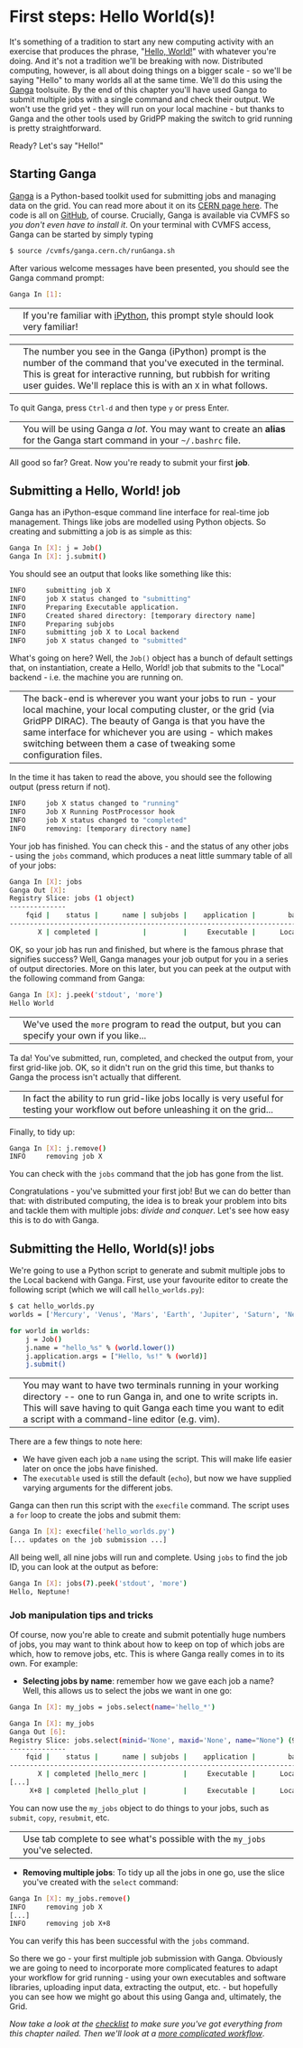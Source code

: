 # First steps: Hello World(s)!

It's something of a tradition to start any new computing activity
with an exercise that produces the phrase,
"[Hello, World!](https://en.wikipedia.org/wiki/%22Hello,_World!%22_program)"
with whatever you're doing. And it's not a tradition we'll be breaking
with now.
Distributed computing, however, is all about doing things on a bigger
scale - so we'll be saying "Hello" to many worlds all at the same time.
We'll do this using the
[Ganga](http://ganga.readthedocs.io) toolsuite.
By the end of this chapter you'll have used Ganga to submit multiple
jobs with a single command and check their output.
We won't use the grid yet - they will run on your local machine -
but thanks to Ganga and the other tools used by GridPP
making the switch to grid running is pretty straightforward.

Ready? Let's say "Hello!"

## Starting Ganga
[Ganga](http://ganga.readthedocs.io) is a Python-based toolkit
used for submitting jobs and managing data on the grid.
You can read more about it on its
[CERN page here](https://ganga.web.cern.ch/ganga/).
The code is all on
[GitHub](https://github.com/ganga-devs/ganga), of course.
Crucially, Ganga is available via CVMFS so
_you don't even have to install it_.
On your terminal with CVMFS access, Ganga can be started
by simply typing
```bash
$ source /cvmfs/ganga.cern.ch/runGanga.sh
```
After various welcome messages have been presented,
you should see the Ganga command prompt:
```bash
Ganga In [1]:
```

<table>
<tr>
<td align='center'><i class="fa fa-info-circle" style='font-size:3em'></i></td>
<td>
If you're familiar with
<a href='https://ipython.org/' target='_blank'>iPython</a>,
this prompt style should look very familiar!
</td>
</tr>
</table>

<table>
<tr>
<td align='center'><i class="fa fa-lightbulb-o" style='font-size:3em'></i></td>
<td>
The number you see in the Ganga (iPython) prompt is the number of the
command that you've executed in the terminal. This is great for
interactive running, but rubbish for writing user guides.
We'll replace this is with an <code>X</code> in what follows.
</td>
</tr>
</table>

To quit Ganga, press `Ctrl-d` and then type `y` or press Enter.

<table>
<tr>
<td align='center'><i class="fa fa-lightbulb-o" style='font-size:3em'></i></td>
<td>
You will be using Ganga <em>a lot</em>. You may want to
create an <strong>alias</strong> for the Ganga start command in your
<code>~/.bashrc</code> file.
</td>
</tr>
</table>

All good so far? Great. Now you're ready to submit your first **job**.

## Submitting a Hello, World! job
Ganga has an iPython-esque command line interface for
real-time job management. Things like jobs are modelled using
Python objects. So creating and submitting a job is as simple
as this:

```bash
Ganga In [X]: j = Job()
Ganga In [X]: j.submit() 
```

You should see an output that looks like something like this:

```bash
INFO     submitting job X
INFO     job X status changed to "submitting"
INFO     Preparing Executable application.
INFO     Created shared directory: [temporary directory name]
INFO     Preparing subjobs
INFO     submitting job X to Local backend
INFO     job X status changed to "submitted"
```

What's going on here? Well, the `Job()` object has a bunch
of default settings that, on instantiation, create a
Hello, World! job that submits to the "Local" backend -
i.e. the machine you are running on.

<table>
<tr>
<td align='center'><i class="fa fa-info-circle" style='font-size:3em'></i></td>
<td>
The back-end is wherever you want your jobs to run -
your local machine, your local computing cluster,
or the grid (via GridPP DIRAC). The beauty of Ganga
is that you have the same interface for whichever you are
using - which makes switching between them a case of
tweaking some configuration files.
</td>
</tr>
</table>

In the time it has taken to read the above, you should see
the following output (press return if not).

```bash
INFO     job X status changed to "running"
INFO     Job X Running PostProcessor hook
INFO     job X status changed to "completed"
INFO     removing: [temporary directory name]
```

Your job has finished. You can check this - and the status
of any other jobs - using the `jobs` command, which produces
a neat little summary table of all of your jobs:

```bash
Ganga In [X]: jobs
Ganga Out [X]: 
Registry Slice: jobs (1 object)
--------------
    fqid |    status |      name | subjobs |    application |        backend |                             backend.actualCE |                       comment 
-------------------------------------------------------------------------------------------------------------------------------------------------------------
       X | completed |           |         |     Executable |      Localhost |                                  [host name] |
```

OK, so your job has run and finished, but where is the
famous phrase that signifies success? Well, Ganga manages your
job output for you in a series of output directories.
More on this later, but you can peek at the output with
the following command from Ganga:

```bash
Ganga In [X]: j.peek('stdout', 'more')
Hello World

```

<table>
<tr>
<td align='center'><i class="fa fa-info-circle" style='font-size:3em'></i></td>
<td>
We've used the <code>more</code> program to read the output,
but you can specify your own if you like...
</td>
</tr>
</table>

Ta da! You've submitted, run, completed, and checked the output
from, your first grid-like job. OK, so it didn't run on the
grid this time, but thanks to Ganga the process isn't actually
that different.

<table>
<tr>
<td align='center'><i class="fa fa-info-circle" style='font-size:3em'></i></td>
<td>
In fact the ability to run grid-like jobs locally is very
useful for testing your workflow out before unleashing it
on the grid...
</td>
</tr>
</table>

Finally, to tidy up:

```bash
Ganga In [X]: j.remove()
INFO     removing job X

```

You can check with the `jobs` command that the job has gone from the list.

Congratulations - you've submitted your first job! But we can do better than
that: with distributed computing, the idea is to break your problem into
bits and tackle them with multiple jobs: _divide and conquer_.
Let's see how easy this is to do with Ganga.

## Submitting the Hello, World(s)! jobs

We're going to use a Python script to generate and submit
multiple jobs to the Local backend with Ganga.
First, use your favourite editor to create the following
script (which we will call `hello_worlds.py`):

```bash
$ cat hello_worlds.py
worlds = ['Mercury', 'Venus', 'Mars', 'Earth', 'Jupiter', 'Saturn', 'Neptune', 'Uranus', 'Pluto']

for world in worlds:
    j = Job()
    j.name = "hello_%s" % (world.lower())
    j.application.args = ["Hello, %s!" % (world)]
    j.submit()
```

<table>
<tr>
<td align='center'><i class="fa fa-lightbulb-o" style='font-size:3em'></i></td>
<td>
You may want to have two terminals running in your working directory --
one to run Ganga in, and one to write scripts in. This will save having to
quit Ganga each time you want to edit a script with a command-line editor
(e.g. vim).
</td>
</tr>
</table>

There are a few things to note here:

* We have given each job a `name` using the script. This will make
life easier later on once the jobs have finished.
* The `executable` used is still the default (`echo`), but now
we have supplied varying arguments for the different jobs.

Ganga can then run this script with the `execfile` command.
The script uses a `for` loop to create the jobs and submit them:

```bash
Ganga In [X]: execfile('hello_worlds.py')
[... updates on the job submission ...]
```

All being well, all nine jobs will run and complete. Using `jobs`
to find the job ID, you can look at the output as before:

```bash
Ganga In [X]: jobs(7).peek('stdout', 'more')
Hello, Neptune!
```

### Job manipulation tips and tricks
Of course, now you're able to create and submit potentially huge
numbers of jobs, you may want to think about how to keep on
top of which jobs are which, how to remove jobs, etc.
This is where Ganga really comes in to its own. For example:

* **Selecting jobs by name**: remember how we gave each job
a name? Well, this allows us to select the jobs we want in
one go:

```bash
Ganga In [X]: my_jobs = jobs.select(name='hello_*')

Ganga In [X]: my_jobs
Ganga Out [6]: 
Registry Slice: jobs.select(minid='None', maxid='None', name="None") (9 objects)
--------------
    fqid |    status |      name | subjobs |    application |        backend |                             backend.actualCE |                       comment 
-------------------------------------------------------------------------------------------------------------------------------------------------------------
       X | completed |hello_merc |         |     Executable |      Localhost |                                   [hostname] |                               
[...]
     X+8 | completed |hello_plut |         |     Executable |      Localhost |                                   [hostname] |                               
```

You can now use the `my_jobs` object to do things to your
jobs, such as `submit`, `copy`, `resubmit`, etc.

<table>
<tr>
<td align='center'><i class="fa fa-lightbulb-o" style='font-size:3em'></i></td>
<td>
Use tab complete to see what's possible with the <code>my_jobs</code>
you've selected.
</td>
</tr>
</table>

* **Removing multiple jobs**: To tidy up all the jobs in one go,
use the slice you've created with the `select` command:

```bash
Ganga In [X]: my_jobs.remove()
INFO     removing job X
[...]
INFO     removing job X+8
```

You can verify this has been successful with the `jobs` command.

So there we go - your first multiple job submission with Ganga.
Obviously we are going to need to incorporate more complicated
features to adapt your workflow for grid running -
using your own executables and software libraries,
uploading input data, extracting the output, etc. -
but hopefully you can see how we might go about this
using Ganga and, ultimately, the Grid.

_Now take a look at the [checklist](checklist.md) to make sure
you've got everything from this chapter nailed.
Then we'll look at a
[more complicated workflow](../example-workflow/example-workflow.md)_.

